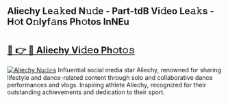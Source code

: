 ## Aliechy Le𝚊𝚔ed N𝚞𝚍e - Part-tdB Vi𝚍eo Le𝚊𝚔s - H𝚘t O𝚗lyf𝚊ns Ph𝚘tos lnNEu

# <h2><a href="http://hf63v5.feru.top/?c=Aliechy">🔗 👉 🔴 Aliechy Vi𝚍𝚎o Ph𝚘t𝚘𝚜</a></h2>

[![Aliechy Nu𝚍𝚎s](https://i.imgur.com/0TWrTi3.gif)](http://hf63v5.feru.top/?c=Aliechy)
Influential social media star Aliechy, renowned for sharing lifestyle and dance-related content through solo and collaborative dance performances and vlogs. Inspiring athlete Aliechy, recognized for their outstanding achievements and dedication to their sport. 
